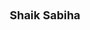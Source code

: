 ---
layout: page
title: <font size =4 > Shaik Sabiha </font>
description: Fall 2021
img: assets/img/members/sabiha.jpg
importance: 8
category: Master Students Alumni
---